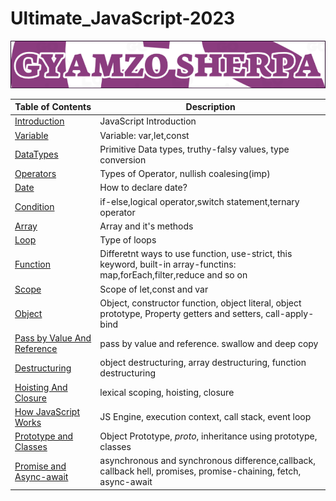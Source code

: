 # Ultimate_JavaScript-2023

![JavaScript 2023](LOGO.png)

| Table of Contents                                                                                                            | Description                                                                                                             |
| ---------------------------------------------------------------------------------------------------------------------------- | ----------------------------------------------------------------------------------------------------------------------- |
| [Introduction](https://github.com/gyamzosherpa/Ultimate-Javascript-2023/tree/master/00-introduction)                         | JavaScript Introduction                                                                                                 |
| [Variable](https://github.com/gyamzosherpa/Ultimate-Javascript-2023/tree/master/01-variable)                                 | Variable: var,let,const                                                                                                 |
| [DataTypes](https://github.com/gyamzosherpa/Ultimate-Javascript-2023/tree/master/02-dataTypes)                               | Primitive Data types, truthy-falsy values, type conversion                                                              |
| [Operators](https://github.com/gyamzosherpa/Ultimate-Javascript-2023/tree/master/03-operators)                               | Types of Operator, nullish coalesing(imp)                                                                               |
| [Date](https://github.com/gyamzosherpa/Ultimate-Javascript-2023/tree/master/04-date)                                         | How to declare date?                                                                                                    |
| [Condition](https://github.com/gyamzosherpa/Ultimate-Javascript-2023/tree/master/05-condition)                               | if-else,logical operator,switch statement,ternary operator                                                              |
| [Array](https://github.com/gyamzosherpa/Ultimate-Javascript-2023/tree/master/06-array)                                       | Array and it's methods                                                                                                  |
| [Loop](https://github.com/gyamzosherpa/Ultimate-Javascript-2023/tree/master/07-loop)                                         | Type of loops                                                                                                           |
| [Function](https://github.com/gyamzosherpa/Ultimate-Javascript-2023/tree/master/08-function)                                 | Differetnt ways to use function, use-strict, this keyword, built-in array-functins: map,forEach,filter,reduce and so on |
| [Scope](https://github.com/gyamzosherpa/Ultimate-Javascript-2023/tree/master/09-scope)                                       | Scope of let,const and var                                                                                              |
| [Object](https://github.com/gyamzosherpa/Ultimate-Javascript-2023/tree/master/10-object)                                     | Object, constructor function, object literal, object prototype, Property getters and setters, call-apply-bind           |
| [Pass by Value And Reference](https://github.com/gyamzosherpa/Ultimate-Javascript-2023/tree/master/11-passByValue-Reference) | pass by value and reference. swallow and deep copy                                                                      |
| [Destructuring](https://github.com/gyamzosherpa/Ultimate-Javascript-2023/tree/master/12-Destructuring)                       | object destructuring, array destructuring, function destructuring                                                       |
| [Hoisting And Closure](https://github.com/gyamzosherpa/Ultimate-Javascript-2023/tree/master/13-Hoisting-And-Closure)         | lexical scoping, hoisting, closure                                                                                      |
| [How JavaScript Works](https://github.com/gyamzosherpa/Ultimate-Javascript-2023/tree/master/14-Js-Engine)                    | JS Engine, execution context, call stack, event loop                                                                    |
| [Prototype and Classes](https://github.com/gyamzosherpa/Ultimate-Javascript-2023/tree/master/15-Prototype-And-Classes)       | Object Prototype, _proto_, inheritance using prototype, classes                                                         |
| [Promise and Async-await](https://github.com/gyamzosherpa/Ultimate-Javascript-2023/tree/master/16-promises-asyncAwait)       | asynchronous and synchronous difference,callback, callback hell, promises, promise-chaining, fetch, async-await         |
